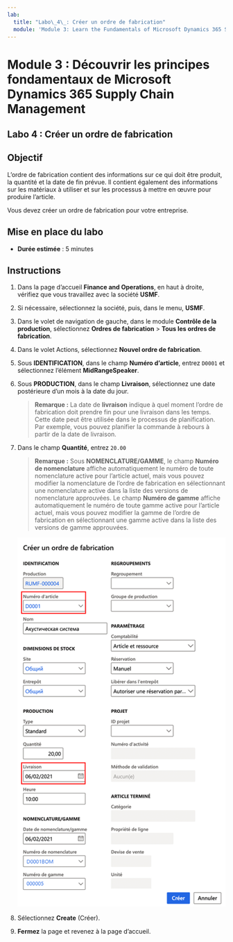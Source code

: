 ```yaml
---
lab:
  title: "Labo\_4\_: Créer un ordre de fabrication"
  module: 'Module 3: Learn the Fundamentals of Microsoft Dynamics 365 Supply Chain Management'
---
```


# Module 3 : Découvrir les principes fondamentaux de Microsoft Dynamics 365 Supply Chain Management

## Labo 4 : Créer un ordre de fabrication

## Objectif

L’ordre de fabrication contient des informations sur ce qui doit être produit, la quantité et la date de fin prévue. Il contient également des informations sur les matériaux à utiliser et sur les processus à mettre en œuvre pour produire l’article.

Vous devez créer un ordre de fabrication pour votre entreprise.

## Mise en place du labo

   - **Durée estimée** : 5 minutes

## Instructions

1.  Dans la page d’accueil **Finance and Operations**, en haut à droite, vérifiez que vous travaillez avec la société **USMF**. 

1.  Si nécessaire, sélectionnez la société, puis, dans le menu, **USMF**. 

1.  Dans le volet de navigation de gauche, dans le module **Contrôle de la production**, sélectionnez **Ordres de fabrication** > **Tous les ordres de fabrication**. 

1.  Dans le volet Actions, sélectionnez **Nouvel ordre de fabrication**. 

1.  Sous **IDENTIFICATION**, dans le champ **Numéro d’article**, entrez `D0001` et sélectionnez l’élément **MidRangeSpeaker**. 

1.  Sous **PRODUCTION**, dans le champ **Livraison**, sélectionnez une date postérieure d’un mois à la date du jour. 
   
    > **Remarque :** La date de **livraison** indique à quel moment l’ordre de fabrication doit prendre fin pour une livraison dans les temps. Cette date peut être utilisée dans le processus de planification. Par exemple, vous pouvez planifier la commande à rebours à partir de la date de livraison. 

1.  Dans le champ **Quantité**, entrez `20.00` 

    > **Remarque :** Sous **NOMENCLATURE/GAMME**, le champ **Numéro de nomenclature** affiche automatiquement le numéro de toute nomenclature active pour l’article actuel, mais vous pouvez modifier la nomenclature de l’ordre de fabrication en sélectionnant une nomenclature active dans la liste des versions de nomenclature approuvées. Le champ **Numéro de gamme** affiche automatiquement le numéro de toute gamme active pour l’article actuel, mais vous pouvez modifier la gamme de l’ordre de fabrication en sélectionnant une gamme active dans la liste des versions de gamme approuvées. 

    ![Capture d’écran montrant le volet Créer un ordre de fabrication complet](./media/lp1-m4-new-production-order-pane.png)

1.  Sélectionnez **Create** (Créer). 

1.  **Fermez** la page et revenez à la page d’accueil. 


